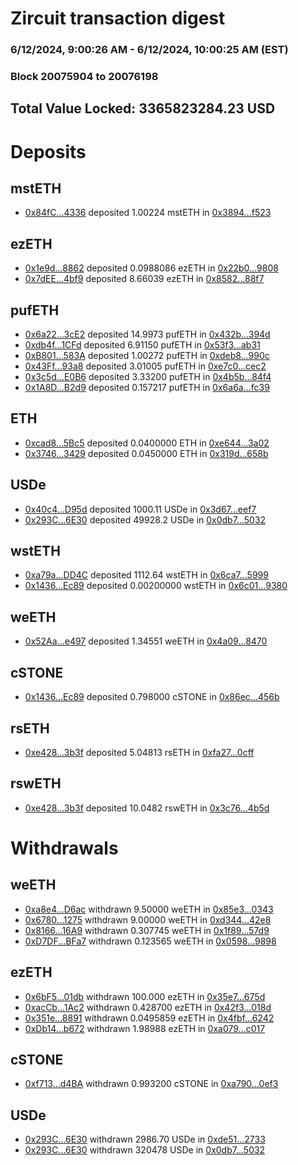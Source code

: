 # Zircuit transaction digest
### 6/12/2024, 9:00:26 AM - 6/12/2024, 10:00:25 AM (EST)
### Block 20075904 to 20076198

## Total Value Locked: 3365823284.23 USD

# Deposits
## mstETH
- [0x84fC...4336](https://etherscan.io/address/0x84fC022B9b0A73325f8723a8c57E610224894336) deposited 1.00224 mstETH in [0x3894...f523](https://etherscan.io/tx/0x84fC022B9b0A73325f8723a8c57E610224894336)
## ezETH
- [0x1e9d...8862](https://etherscan.io/address/0x1e9dEd97435e235FA9e32E4Ca3c8FBBdfEbf8862) deposited 0.0988086 ezETH in [0x22b0...9808](https://etherscan.io/tx/0x1e9dEd97435e235FA9e32E4Ca3c8FBBdfEbf8862)
- [0x7dEE...4bf9](https://etherscan.io/address/0x7dEEE74ADBfFCC5c1fc19FC64C72ce7acC404bf9) deposited 8.66039 ezETH in [0x8582...88f7](https://etherscan.io/tx/0x7dEEE74ADBfFCC5c1fc19FC64C72ce7acC404bf9)
## pufETH
- [0x6a22...3cE2](https://etherscan.io/address/0x6a224D74c8F6343dD665DA857a2178B8f1A13cE2) deposited 14.9973 pufETH in [0x432b...394d](https://etherscan.io/tx/0x6a224D74c8F6343dD665DA857a2178B8f1A13cE2)
- [0xdb4f...1CFd](https://etherscan.io/address/0xdb4f969Eb7904A6ddf5528AE8d0E85F857991CFd) deposited 6.91150 pufETH in [0x53f3...ab31](https://etherscan.io/tx/0xdb4f969Eb7904A6ddf5528AE8d0E85F857991CFd)
- [0xB801...583A](https://etherscan.io/address/0xB80147d7955c21Ed08a63Af9316A7cCB5d96583A) deposited 1.00272 pufETH in [0xdeb8...990c](https://etherscan.io/tx/0xB80147d7955c21Ed08a63Af9316A7cCB5d96583A)
- [0x43Ff...93a8](https://etherscan.io/address/0x43Ff804Ee46945F33deB7dbd5c356F45aE8093a8) deposited 3.01005 pufETH in [0xe7c0...cec2](https://etherscan.io/tx/0x43Ff804Ee46945F33deB7dbd5c356F45aE8093a8)
- [0x3c5d...E0B6](https://etherscan.io/address/0x3c5de42f02DebBaA235f7a28E4B992362FfeE0B6) deposited 3.33200 pufETH in [0x4b5b...84f4](https://etherscan.io/tx/0x3c5de42f02DebBaA235f7a28E4B992362FfeE0B6)
- [0x1A8D...B2d9](https://etherscan.io/address/0x1A8D292A25eB708c55Ec2922435d48014f89B2d9) deposited 0.157217 pufETH in [0x6a6a...fc39](https://etherscan.io/tx/0x1A8D292A25eB708c55Ec2922435d48014f89B2d9)
## ETH
- [0xcad8...5Bc5](https://etherscan.io/address/0xcad8104C38636B9f4B98C13a541917E4D9145Bc5) deposited 0.0400000 ETH in [0xe644...3a02](https://etherscan.io/tx/0xcad8104C38636B9f4B98C13a541917E4D9145Bc5)
- [0x3746...3429](https://etherscan.io/address/0x3746A599f6890e9131BffcA6A9bd7dA069fc3429) deposited 0.0450000 ETH in [0x319d...658b](https://etherscan.io/tx/0x3746A599f6890e9131BffcA6A9bd7dA069fc3429)
## USDe
- [0x40c4...D95d](https://etherscan.io/address/0x40c4882763B6a52601f0D0dDAa11e6c94D7cD95d) deposited 1000.11 USDe in [0x3d67...eef7](https://etherscan.io/tx/0x40c4882763B6a52601f0D0dDAa11e6c94D7cD95d)
- [0x293C...6E30](https://etherscan.io/address/0x293C6937D8D82e05B01335F7B33FBA0c8e256E30) deposited 49928.2 USDe in [0x0db7...5032](https://etherscan.io/tx/0x293C6937D8D82e05B01335F7B33FBA0c8e256E30)
## wstETH
- [0xa79a...DD4C](https://etherscan.io/address/0xa79a356B01ef805B3089b4FE67447b96c7e6DD4C) deposited 1112.64 wstETH in [0x6ca7...5999](https://etherscan.io/tx/0xa79a356B01ef805B3089b4FE67447b96c7e6DD4C)
- [0x1436...Ec89](https://etherscan.io/address/0x1436393A7c8b9AAd8363401CecB538A572B1Ec89) deposited 0.00200000 wstETH in [0x6c01...9380](https://etherscan.io/tx/0x1436393A7c8b9AAd8363401CecB538A572B1Ec89)
## weETH
- [0x52Aa...e497](https://etherscan.io/address/0x52Aa899454998Be5b000Ad077a46Bbe360F4e497) deposited 1.34551 weETH in [0x4a09...8470](https://etherscan.io/tx/0x52Aa899454998Be5b000Ad077a46Bbe360F4e497)
## cSTONE
- [0x1436...Ec89](https://etherscan.io/address/0x1436393A7c8b9AAd8363401CecB538A572B1Ec89) deposited 0.798000 cSTONE in [0x86ec...456b](https://etherscan.io/tx/0x1436393A7c8b9AAd8363401CecB538A572B1Ec89)
## rsETH
- [0xe428...3b3f](https://etherscan.io/address/0xe4286256CFc49394343BC99Ea49B999df2733b3f) deposited 5.04813 rsETH in [0xfa27...0cff](https://etherscan.io/tx/0xe4286256CFc49394343BC99Ea49B999df2733b3f)
## rswETH
- [0xe428...3b3f](https://etherscan.io/address/0xe4286256CFc49394343BC99Ea49B999df2733b3f) deposited 10.0482 rswETH in [0x3c76...4b5d](https://etherscan.io/tx/0xe4286256CFc49394343BC99Ea49B999df2733b3f)
# Withdrawals
## weETH
- [0xa8e4...D6ac](https://etherscan.io/address/0xa8e4C365dF56b80ffcb2B6864342D0Fb897AD6ac) withdrawn 9.50000 weETH in [0x85e3...0343](https://etherscan.io/tx/0xa8e4C365dF56b80ffcb2B6864342D0Fb897AD6ac)
- [0x6780...1275](https://etherscan.io/address/0x6780b022B71AF20BE47Ab9991eED903cB7151275) withdrawn 9.00000 weETH in [0xd344...42e8](https://etherscan.io/tx/0x6780b022B71AF20BE47Ab9991eED903cB7151275)
- [0x8166...16A9](https://etherscan.io/address/0x8166E4b0EFc002f7681f521F0b8ec55ba0E316A9) withdrawn 0.307745 weETH in [0x1f89...57d9](https://etherscan.io/tx/0x8166E4b0EFc002f7681f521F0b8ec55ba0E316A9)
- [0xD7DF...BFa7](https://etherscan.io/address/0xD7DF7E085214743530afF339aFC420c7c720BFa7) withdrawn 0.123565 weETH in [0x0598...9898](https://etherscan.io/tx/0xD7DF7E085214743530afF339aFC420c7c720BFa7)
## ezETH
- [0x6bF5...01db](https://etherscan.io/address/0x6bF52B769ac1697E8046568dd9af25a0833301db) withdrawn 100.000 ezETH in [0x35e7...675d](https://etherscan.io/tx/0x6bF52B769ac1697E8046568dd9af25a0833301db)
- [0xacCb...1Ac2](https://etherscan.io/address/0xacCbC470f87fa5733Ff57220C5ef75FceBbd1Ac2) withdrawn 0.428700 ezETH in [0x42f3...018d](https://etherscan.io/tx/0xacCbC470f87fa5733Ff57220C5ef75FceBbd1Ac2)
- [0x351e...8891](https://etherscan.io/address/0x351e8110726c92235ad20BB77634310ad9748891) withdrawn 0.0495859 ezETH in [0x4fbf...6242](https://etherscan.io/tx/0x351e8110726c92235ad20BB77634310ad9748891)
- [0xDb14...b672](https://etherscan.io/address/0xDb1405C098944c9a912256627108b156c968b672) withdrawn 1.98988 ezETH in [0xa079...c017](https://etherscan.io/tx/0xDb1405C098944c9a912256627108b156c968b672)
## cSTONE
- [0xf713...d4BA](https://etherscan.io/address/0xf713fDE06E21a9DFb9b584161c2Cc4Cf8921d4BA) withdrawn 0.993200 cSTONE in [0xa790...0ef3](https://etherscan.io/tx/0xf713fDE06E21a9DFb9b584161c2Cc4Cf8921d4BA)
## USDe
- [0x293C...6E30](https://etherscan.io/address/0x293C6937D8D82e05B01335F7B33FBA0c8e256E30) withdrawn 2986.70 USDe in [0xde51...2733](https://etherscan.io/tx/0x293C6937D8D82e05B01335F7B33FBA0c8e256E30)
- [0x293C...6E30](https://etherscan.io/address/0x293C6937D8D82e05B01335F7B33FBA0c8e256E30) withdrawn 320478 USDe in [0x0db7...5032](https://etherscan.io/tx/0x293C6937D8D82e05B01335F7B33FBA0c8e256E30)
